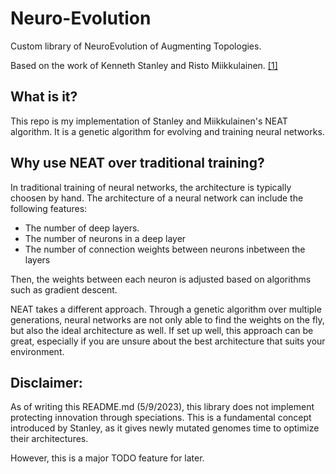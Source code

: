 # Neuro-Evolution
Custom library of NeuroEvolution of Augmenting Topologies.

Based on the work of Kenneth Stanley and Risto Miikkulainen. [[1]](https://nn.cs.utexas.edu/downloads/papers/stanley.cec02.pdf)

## What is it?
This repo is my implementation of Stanley and Miikkulainen's NEAT algorithm. 
It is a genetic algorithm for evolving and training neural networks.

## Why use NEAT over traditional training?
In traditional training of neural networks, the architecture is typically choosen by hand. 
The architecture of a neural network can include the following features:
  - The number of deep layers.
  - The number of neurons in a deep layer
  - The number of connection weights between neurons inbetween the layers

Then, the weights between each neuron is adjusted based on algorithms such as gradient descent.

NEAT takes a different approach. Through a genetic algorithm over multiple generations, neural networks are not only able to find the weights on the fly, but also the ideal architecture as well. If set up well, this approach can be great, especially if you are unsure about the best architecture that suits your environment.

## Disclaimer:

As of writing this README.md (5/9/2023), this library does not implement protecting innovation through speciations.
This is a fundamental concept introduced by Stanley, as it gives newly mutated genomes time to optimize their architectures.

However, this is a major TODO feature for later.
